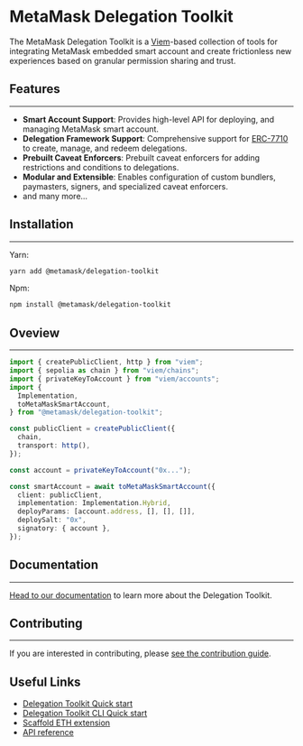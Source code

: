 # MetaMask Delegation Toolkit

The MetaMask Delegation Toolkit is a [Viem](https://viem.sh)-based collection of tools for integrating MetaMask embedded smart account and create frictionless new experiences based on granular permission sharing and trust.

## Features
---
- **Smart Account Support**: Provides high-level API for deploying, and managing MetaMask smart account.
- **Delegation Framework Support**: Comprehensive support for [ERC-7710](https://eips.ethereum.org/EIPS/eip-7710) to create, manage, and redeem delegations.
- **Prebuilt Caveat Enforcers**: Prebuilt caveat enforcers for adding restrictions and conditions to delegations.
- **Modular and Extensible**: Enables configuration of custom bundlers, paymasters, signers, and specialized caveat enforcers.
- and many more...


## Installation
---

Yarn:
```sh
yarn add @metamask/delegation-toolkit
```

Npm:
```sh
npm install @metamask/delegation-toolkit
```

## Oveview 
---

```ts
import { createPublicClient, http } from "viem";
import { sepolia as chain } from "viem/chains";
import { privateKeyToAccount } from "viem/accounts";
import {
  Implementation,
  toMetaMaskSmartAccount,
} from "@metamask/delegation-toolkit";

const publicClient = createPublicClient({
  chain,
  transport: http(),
});

const account = privateKeyToAccount("0x...");

const smartAccount = await toMetaMaskSmartAccount({
  client: publicClient,
  implementation: Implementation.Hybrid,
  deployParams: [account.address, [], [], []],
  deploySalt: "0x",
  signatory: { account },
});
```


## Documentation
---
[Head to our documentation](https://docs.gator.metamask.io) to learn more about the Delegation Toolkit.

## Contributing
---

If you are interested in contributing, please [see the contribution guide](/CONTRIBUTING.md#Contributing).


## Useful Links
- [Delegation Toolkit Quick start](https://docs.metamask.io/delegation-toolkit/get-started/quickstart/)
- [Delegation Toolkit CLI Quick start](https://docs.metamask.io/delegation-toolkit/development/get-started/cli-quickstart/)
- [Scaffold ETH extension](https://github.com/metamask/gator-extension)
- [API reference](https://docs.metamask.io/delegation-toolkit/development/reference/)